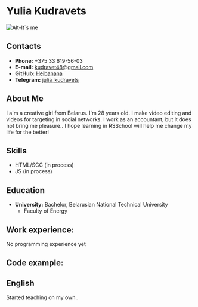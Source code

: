 
# Yulia Kudravets
![Alt-It`s me](https://sun9-34.userapi.com/impf/c849416/v849416585/1cabb/yEz8GXGPI1A.jpg?size=1280x1280&quality=96&sign=c3ed2e8db7cab1c19078bf5210ea7264&type=album)
## Contacts
* **Phone:** +375 33 619-56-03
* **E-mail:** [kudravet48@gmail.com](https://mail.google.kudravets48@gmail.com)
* **GitHub:** [Heibanana](https://github.com/Heibanana/)
* **Telegram:** [julia_kudravets](https://t.me/julia_kudravets)

## About Me
I a'm a creative girl from Belarus.  I'm 28 years old. I make video editing and videos for targeting in social networks. I work as an accountant, but it does not bring me pleasure.. I hope learning in RSSchool will help me change my life for the better!

## Skills
* HTML/SCC (in process)
* JS (in process)

## Education
* **University:** Bachelor, Belarusian National Technical University
  + Faculty of Energy

## Work experience:
No programming experience yet

## Code example:

## English
Started teaching on my own..
